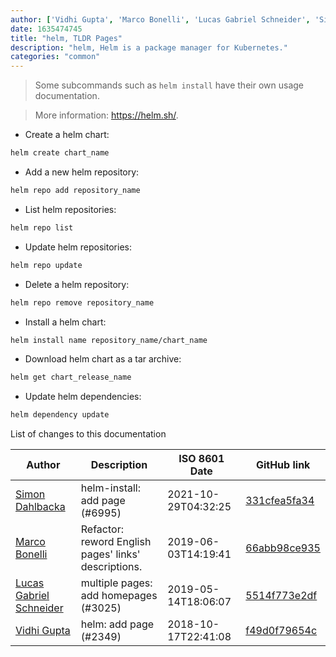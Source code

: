 ```yaml
---
author: ['Vidhi Gupta', 'Marco Bonelli', 'Lucas Gabriel Schneider', 'Simon Dahlbacka']
date: 1635474745
title: "helm, TLDR Pages"
description: "helm, Helm is a package manager for Kubernetes."
categories: "common"
---
```

> Some subcommands such as `helm install` have their own usage documentation.

> More information: <https://helm.sh/>.

- Create a helm chart:

```bash
helm create chart_name
```

- Add a new helm repository:

```bash
helm repo add repository_name
```

- List helm repositories:

```bash
helm repo list
```

- Update helm repositories:

```bash
helm repo update
```

- Delete a helm repository:

```bash
helm repo remove repository_name
```

- Install a helm chart:

```bash
helm install name repository_name/chart_name
```

- Download helm chart as a tar archive:

```bash
helm get chart_release_name
```

- Update helm dependencies:

```bash
helm dependency update
```
List of changes to this documentation


Author | Description | ISO 8601 Date | GitHub link
------|-----|-----|-----
[Simon Dahlbacka](mailto:simon.dahlbacka@ecraft.com) | helm-install: add page (#6995) | 2021-10-29T04:32:25 | [331cfea5fa34](https://github.com/tldr-pages/tldr/commit/331cfea5fa340003c4e87607507b8ef3107ff88f)
[Marco Bonelli](mailto:marco@mebeim.net) | Refactor: reword English pages' links' descriptions. | 2019-06-03T14:19:41 | [66abb98ce935](https://github.com/tldr-pages/tldr/commit/66abb98ce935c0f4516bf30c4d6da72180d5a3ab)
[Lucas Gabriel Schneider](mailto:lucas.schneider@sap.com) | multiple pages: add homepages (#3025) | 2019-05-14T18:06:07 | [5514f773e2df](https://github.com/tldr-pages/tldr/commit/5514f773e2dfcd02ab6bc87c7e02fa8f7fbe2f25)
[Vidhi Gupta](mailto:vidhigupta0494@gmail.com) | helm: add page (#2349) | 2018-10-17T22:41:08 | [f49d0f79654c](https://github.com/tldr-pages/tldr/commit/f49d0f79654c9463cf8e99f6ab53af2cd4466731)

